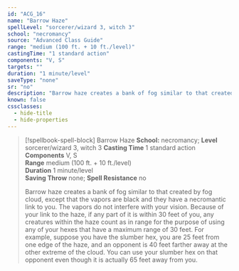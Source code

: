 ```yaml
---
id: "ACG_16"
name: "Barrow Haze"
spellLevel: "sorcerer/wizard 3, witch 3"
school: "necromancy"
source: "Advanced Class Guide"
range: "medium (100 ft. + 10 ft./level)"
castingTime: "1 standard action"
components: "V, S"
targets: ""
duration: "1 minute/level"
saveType: "none"
sr: "no"
description: "Barrow haze creates a bank of fog similar to that created by fog cloud, except that the vapors are black and they have a necromantic link to you. The vapors do not interfere with your vision. Because of your link to the haze, if any part of it is within 30 feet of you, any creatures within the haze count as in range for the purpose of using any of your hexes that have a maximum range of 30 feet.  For example, suppose you have the slumber hex, you are 25 feet from one edge of the haze, and an opponent is 40 feet farther away at the other extreme of the cloud. You can use your slumber hex on that opponent even though it is actually 65 feet away from you."
known: false
cssclasses:
  - hide-title
  - hide-properties
---
```


> [!spellbook-spell-block] Barrow Haze
> **School:** necromancy; **Level** sorcerer/wizard 3, witch 3
> **Casting Time** 1 standard action  
> **Components** V, S  
> **Range** medium (100 ft. + 10 ft./level)  
> **Duration** 1 minute/level  
> **Saving Throw** none; **Spell Resistance** no
> 
> Barrow haze creates a bank of fog similar to that created by fog cloud, except that the vapors are black and they have a necromantic link to you. The vapors do not interfere with your vision. Because of your link to the haze, if any part of it is within 30 feet of you, any creatures within the haze count as in range for the purpose of using any of your hexes that have a maximum range of 30 feet.  For example, suppose you have the slumber hex, you are 25 feet from one edge of the haze, and an opponent is 40 feet farther away at the other extreme of the cloud. You can use your slumber hex on that opponent even though it is actually 65 feet away from you.